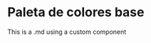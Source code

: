 
<script setup>
import CustomComponent from '../components/colors/Colores.vue'
</script>

# Paleta de colores base

This is a .md using a custom component

<CustomComponent />

